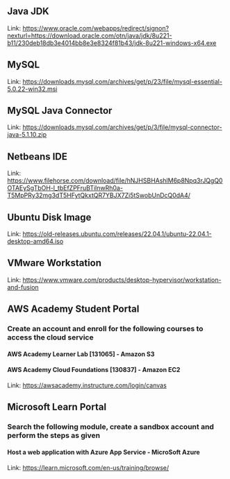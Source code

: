## Java JDK
Link: https://www.oracle.com/webapps/redirect/signon?nexturl=https://download.oracle.com/otn/java/jdk/8u221-b11/230deb18db3e4014bb8e3e8324f81b43/jdk-8u221-windows-x64.exe
## MySQL
Link: https://downloads.mysql.com/archives/get/p/23/file/mysql-essential-5.0.22-win32.msi
## MySQL Java Connector
Link: https://downloads.mysql.com/archives/get/p/3/file/mysql-connector-java-5.1.10.zip
## Netbeans IDE
Link: https://www.filehorse.com/download/file/hNJHSBHAshlM6p8Npq3rJQgQ0OTAEySgTbOH-l_tbEfZPFruBTilnwRh0a-T5MpPRy32mg3dT5HFytQkxtQR7YBJX7Zi5tSwobUnDcQ0dA4/
## Ubuntu Disk Image
Link: https://old-releases.ubuntu.com/releases/22.04.1/ubuntu-22.04.1-desktop-amd64.iso
## VMware Workstation
Link: https://www.vmware.com/products/desktop-hypervisor/workstation-and-fusion
## AWS Academy Student Portal
### Create an account and enroll for the following courses to access the cloud service
#### AWS Academy Learner Lab [131065] - Amazon S3
#### AWS Academy Cloud Foundations [130837] - Amazon EC2
Link: https://awsacademy.instructure.com/login/canvas
## Microsoft Learn Portal
### Search the following module, create a sandbox account and perform the steps as given
#### Host a web application with Azure App Service - MicroSoft Azure
Link: https://learn.microsoft.com/en-us/training/browse/
